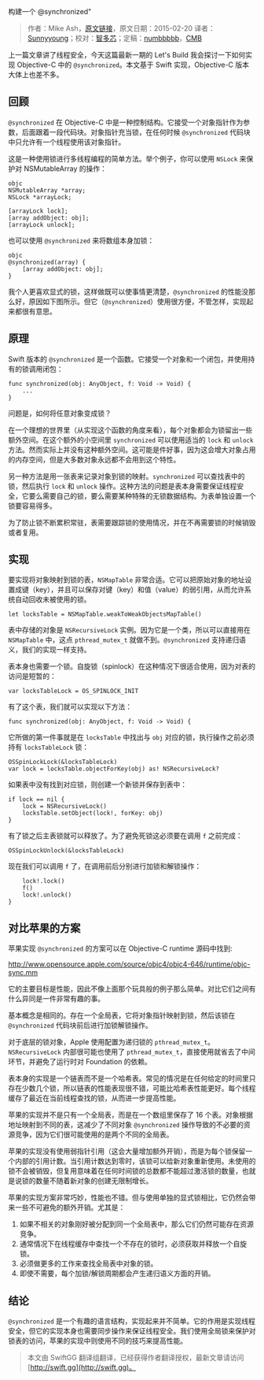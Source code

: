 构建一个 @synchronized"

> 作者：Mike Ash，[原文链接](https://www.mikeash.com/pyblog/friday-qa-2015-02-20-lets-build-synchronized.html)，原文日期：2015-02-20
> 译者：[Sunnyyoung](https://www.sunnyyoung.net/)；校对：[智多芯](http://hulizhen.me)；定稿：[numbbbbb](http://numbbbbb.com/)，[CMB](https://github.com/chenmingbiao)
  









上一篇文章讲了线程安全，今天这篇最新一期的 Let's Build 我会探讨一下如何实现 Objective-C 中的 `@synchronized`。本文基于 Swift 实现，Objective-C 版本大体上也差不多。



## 回顾

`@synchronized` 在 Objective-C 中是一种控制结构。它接受一个对象指针作为参数，后面跟着一段代码块。对象指针充当锁，在任何时候 `@synchronized` 代码块中只允许有一个线程使用该对象指针。

这是一种使用锁进行多线程编程的简单方法。举个例子，你可以使用 `NSLock` 来保护对 NSMutableArray 的操作：

    objc
    NSMutableArray *array;
    NSLock *arrayLock;
    
    [arrayLock lock];
    [array addObject: obj];
    [arrayLock unlock];

也可以使用 `@synchronized` 来将数组本身加锁：

    objc
    @synchronized(array) {
        [array addObject: obj];
    }

我个人更喜欢显式的锁，这样做既可以使事情更清楚，`@synchronized` 的性能没那么好，原因如下图所示。但它（`@synchronized`）使用很方便，不管怎样，实现起来都很有意思。

## 原理

Swift 版本的 `@synchronized` 是一个函数。它接受一个对象和一个闭包，并使用持有的锁调用闭包：

    
    func synchronized(obj: AnyObject, f: Void -> Void) {
        ...
    }

问题是，如何将任意对象变成锁？

在一个理想的世界里（从实现这个函数的角度来看），每个对象都会为锁留出一些额外空间。在这个额外的小空间里 `synchronized` 可以使用适当的 `lock` 和 `unlock` 方法。然而实际上并没有这种额外空间。这可能是件好事，因为这会增大对象占用的内存空间，但是大多数对象永远都不会用到这个特性。

另一种方法是用一张表来记录对象到锁的映射。`synchronized` 可以查找表中的锁，然后执行 `lock` 和 `unlock` 操作。这种方法的问题是表本身需要保证线程安全，它要么需要自己的锁，要么需要某种特殊的无锁数据结构。为表单独设置一个锁要容易得多。

为了防止锁不断累积常驻，表需要跟踪锁的使用情况，并在不再需要锁的时候销毁或者复用。

## 实现

要实现将对象映射到锁的表，`NSMapTable` 非常合适。它可以把原始对象的地址设置成键（key），并且可以保存对键（key）和值（value）的弱引用，从而允许系统自动回收未被使用的锁。

    
    let locksTable = NSMapTable.weakToWeakObjectsMapTable()

表中存储的对象是 `NSRecursiveLock` 实例。因为它是一个类，所以可以直接用在 `NSMapTable` 中，这点 `pthread_mutex_t` 就做不到。`@synchronized` 支持递归语义，我们的实现一样支持。

表本身也需要一个锁。自旋锁（spinlock）在这种情况下很适合使用，因为对表的访问是短暂的：

    
    var locksTableLock = OS_SPINLOCK_INIT

有了这个表，我们就可以实现以下方法：

    
    func synchronized(obj: AnyObject, f: Void -> Void) {

它所做的第一件事就是在 `locksTable` 中找出与 `obj` 对应的锁，执行操作之前必须持有 `locksTableLock` 锁：

    
    OSSpinLockLock(&locksTableLock)
    var lock = locksTable.objectForKey(obj) as! NSRecursiveLock?

如果表中没有找到对应锁，则创建一个新锁并保存到表中：

    
    if lock == nil {
        lock = NSRecursiveLock()
        locksTable.setObject(lock!, forKey: obj)
    }

有了锁之后主表锁就可以释放了。为了避免死锁这必须要在调用 `f` 之前完成：

    
    OSSpinLockUnlock(&locksTableLock)

现在我们可以调用 `f` 了，在调用前后分别进行加锁和解锁操作：

    
        lock!.lock()
        f()
        lock!.unlock()
    }

## 对比苹果的方案

苹果实现 `@synchronized` 的方案可以在 Objective-C runtime 源码中找到:

http://www.opensource.apple.com/source/objc4/objc4-646/runtime/objc-sync.mm

它的主要目标是性能，因此不像上面那个玩具般的例子那么简单。对比它们之间有什么异同是一件非常有趣的事。

基本概念是相同的。存在一个全局表，它将对象指针映射到锁，然后该锁在 `@synchronized` 代码块前后进行加锁解锁操作。

对于底层的锁对象，Apple 使用配置为递归锁的 `pthread_mutex_t`。`NSRecursiveLock` 内部很可能也使用了 `pthread_mutex_t`，直接使用就省去了中间环节，并避免了运行时对 Foundation 的依赖。

表本身的实现是一个链表而不是一个哈希表。常见的情况是在任何给定的时间里只存在少数几个锁，所以链表的性能表现很不错，可能比哈希表性能更好。每个线程缓存了最近在当前线程查找的锁，从而进一步提高性能。

苹果的实现并不是只有一个全局表，而是在一个数组里保存了 16 个表。对象根据地址映射到不同的表，这减少了不同对象 `@synchronized` 操作导致的不必要的资源竞争，因为它们很可能使用的是两个不同的全局表。

苹果的实现没有使用弱指针引用（这会大量增加额外开销），而是为每个锁保留一个内部的引用计数。当引用计数达到零时，该锁可以给新对象重新使用。未使用的锁不会被销毁，但复用意味着在任何时间锁的总数都不能超过激活锁的数量，也就是说锁的数量不随着新对象的创建无限制增长。

苹果的实现方案非常巧妙，性能也不错。但与使用单独的显式锁相比，它仍然会带来一些不可避免的额外开销。尤其是：

1. 如果不相关的对象刚好被分配到同一个全局表中，那么它们仍然可能存在资源竞争。
2. 通常情况下在线程缓存中查找一个不存在的锁时，必须获取并释放一个自旋锁。
3. 必须做更多的工作来查找全局表中对象的锁。
4. 即使不需要，每个加锁/解锁周期都会产生递归语义方面的开销。

## 结论

`@synchronized` 是一个有趣的语言结构，实现起来并不简单。它的作用是实现线程安全，但它的实现本身也需要同步操作来保证线程安全。我们使用全局锁来保护对锁表的访问，苹果的实现中则使用不同的技巧来提高性能。

> 本文由 SwiftGG 翻译组翻译，已经获得作者翻译授权，最新文章请访问 [http://swift.gg](http://swift.gg)。